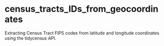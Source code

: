 # census_tracts_IDs_from_geocoordinates
Extracting Census Tract FIPS codes from latitude and longitude coordinates using the tidycensus API.
